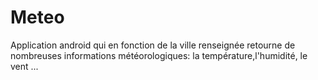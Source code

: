 # Meteo
Application android qui en fonction de la ville renseignée retourne de nombreuses informations météorologiques: la température,l'humidité, le vent ...
